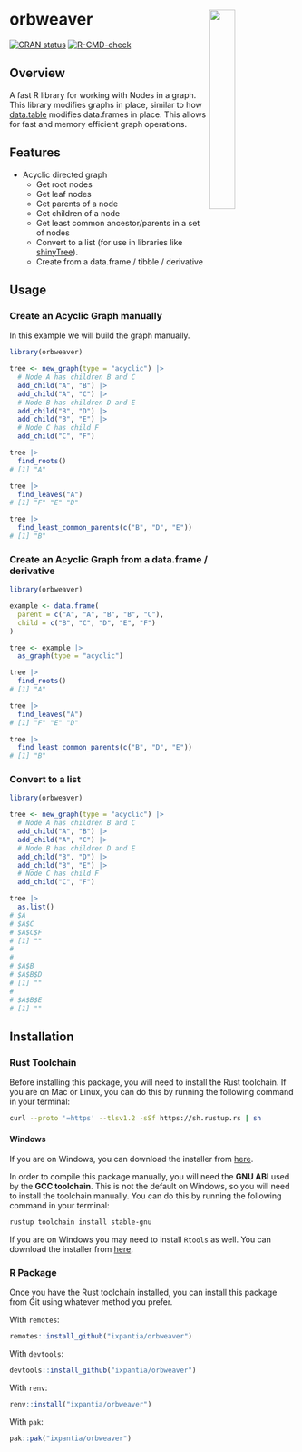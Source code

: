 
# orbweaver <a><img src="https://storage.googleapis.com/ix-paquetes-internos/logo-orbweaver.png" align="right" width="30%"></a>

<!-- badges: start -->
[![CRAN status](https://www.r-pkg.org/badges/version/orbweaver)](https://cran.r-project.org/package=orbweaver)
[![R-CMD-check](https://github.com/ixpantia/orbweaver/actions/workflows/check-full.yaml/badge.svg)](https://github.com/ixpantia/orbweaver/actions/workflows/check-full.yaml)
<!-- badges: end -->

## Overview

A fast R library for working with Nodes in a graph. This library
modifies graphs in place, similar to how [data.table](https://github.com/Rdatatable/data.table)
modifies data.frames in place. This allows for fast and memory efficient
graph operations.

## Features

 - Acyclic directed graph
   - Get root nodes
   - Get leaf nodes
   - Get parents of a node
   - Get children of a node
   - Get least common ancestor/parents in a set of nodes
   - Convert to a list (for use in libraries like [shinyTree](https://github.com/shinyTree/shinyTree)).
   - Create from a data.frame / tibble / derivative

## Usage

### Create an Acyclic Graph manually

In this example we will build the graph manually.

```R
library(orbweaver)

tree <- new_graph(type = "acyclic") |>
  # Node A has children B and C
  add_child("A", "B") |>
  add_child("A", "C") |>
  # Node B has children D and E
  add_child("B", "D") |>
  add_child("B", "E") |>
  # Node C has child F
  add_child("C", "F")

tree |>
  find_roots()
# [1] "A"

tree |>
  find_leaves("A")
# [1] "F" "E" "D"

tree |>
  find_least_common_parents(c("B", "D", "E"))
# [1] "B"
```

### Create an Acyclic Graph from a data.frame / derivative

```R
library(orbweaver)

example <- data.frame(
  parent = c("A", "A", "B", "B", "C"),
  child = c("B", "C", "D", "E", "F")
)

tree <- example |>
  as_graph(type = "acyclic")

tree |>
  find_roots()
# [1] "A"

tree |>
  find_leaves("A")
# [1] "F" "E" "D"

tree |>
  find_least_common_parents(c("B", "D", "E"))
# [1] "B"
```

### Convert to a list

```R
library(orbweaver)

tree <- new_graph(type = "acyclic") |>
  # Node A has children B and C
  add_child("A", "B") |>
  add_child("A", "C") |>
  # Node B has children D and E
  add_child("B", "D") |>
  add_child("B", "E") |>
  # Node C has child F
  add_child("C", "F")

tree |>
  as.list()
# $A
# $A$C
# $A$C$F
# [1] ""
# 
# 
# $A$B
# $A$B$D
# [1] ""
# 
# $A$B$E
# [1] ""
```

## Installation

### Rust Toolchain

Before installing this package, you will need to install the
Rust toolchain. If you are on Mac or Linux, you can do this
by running the following command in your terminal:

```bash
curl --proto '=https' --tlsv1.2 -sSf https://sh.rustup.rs | sh
```

#### Windows

If you are on Windows, you can download the installer from
[here](https://www.rust-lang.org/tools/install).

In order to compile this package manually, you will need the
**GNU ABI** used by the **GCC toolchain**. This is not the
default on Windows, so you will need to install the
toolchain manually. You can do this by running the following
command in your terminal:

```bash
rustup toolchain install stable-gnu
```

If you are on Windows you may need to install `Rtools` as
well. You can download the installer from
[here](https://cran.r-project.org/bin/windows/Rtools/).

### R Package

Once you have the Rust toolchain installed, you can install
this package from Git using whatever method you prefer.

With `remotes`:

```R
remotes::install_github("ixpantia/orbweaver")
```

With `devtools`:

```R
devtools::install_github("ixpantia/orbweaver")
```

With `renv`:

```R
renv::install("ixpantia/orbweaver")
```

With `pak`:

```R
pak::pak("ixpantia/orbweaver")
```
